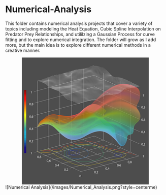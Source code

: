 # Numerical-Analysis
This folder contains numerical analysis projects that cover a variety of topics including modeling the Heat Equation, Cubic Spline Interpolation on Predator Prey Relationships, and utililzing a Gaussian Process for curve fitting and to explore numerical integration. The folder will grow as I add more, but the main idea is to explore different numerical methods in a creative manner.

<center><img src="/images/Numerical_Analysis.png" align="middle"></center>
![Numerical Analysis](/images/Numerical_Analysis.png?style=centerme)
